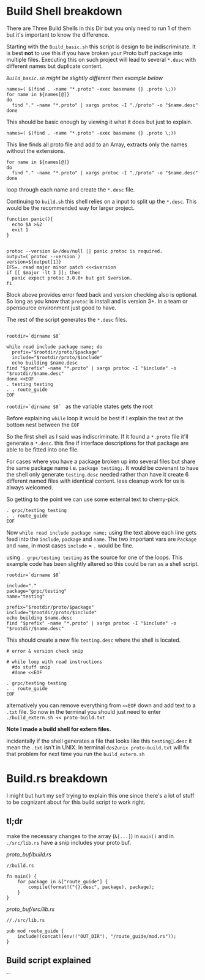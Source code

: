 # Build Shell breakdown

There are Three Build Shells in this Dir but you only need to run 1 of them but it's important to know the difference.

Starting with the `Build_basic.sh` this script is design to be indiscriminate. It is best **not** to use this if you have broken your Proto buff package into multiple files. Executing this on such project will lead to several `*.desc` with different names but duplicate content.

_`Build_basic.sh` might be slightly different then example below_

```
names=( $(find . -name "*.proto" -exec basename {} .proto \;))
for name in ${names[@]}
do
  find "." -name "*.proto" | xargs protoc -I "./proto" -o "$name.desc"
done
```

This should be basic enough by viewing it what it does but just to explain.

```
names=( $(find . -name "*.proto" -exec basename {} .proto \;))
```

This line finds all proto file and add to an Array, extracts only the names without the extensions.

```
for name in ${names[@]}
do
  find "." -name "*.proto" | xargs protoc -I "./proto" -o "$name.desc"
done
```

loop through each name and create the `*.desc` file.

Continuing to `build.sh` this shell relies on a input to split up the `*.desc`. This would be the recommended way for larger project.

```
function panic(){
  echo $A >&2
  exit 1
}


protoc --version &>/dev/null || panic protoc is required.
output=(`protoc --version`)
version=${output[1]}
IFS=. read major minor patch <<<$version
if [[ $major -lt 3 ]]; then
  panic expect protoc 3.0.0+ but got $version.
fi
```

Block above provides error feed back and version checking also is optional. So long as you know that `protoc` is install and is version 3+. In a team or opensource environment just good to have.

The rest of the script generates the `*.desc` files.

```

rootdir=`dirname $0`

while read include package name; do
  prefix="$rootdir/proto/$package"
  include="$rootdir/proto/$include"
  echo building $name.desc
find "$prefix" -name "*.proto" | xargs protoc -I "$include" -o "$rootdir/$name.desc"
done <<EOF
. testing testing
. . route_guide
EOF
```

``rootdir=`dirname $0` `` as the variable states gets the root

Before explaining `while` loop it would be best if I explain the text at the bottom nest between the `EOF`

So the first shell as I said was indiscriminate. If it found a `*.proto` file it'll generate a `*.desc`. this fine if interface descriptions for that package are able to be fitted into one file.

For cases where you have a package broken up into several files but share the same package name i.e. `package testing;`. It would be covenant to have the shell only generate `testing.desc` needed rather than have it create 6 different named files with identical content. less cleanup work for us is always welcomed.

So getting to the point we can use some external text to cherry-pick.

```
. grpc/testing testing
. . route_guide
EOF
```

Now `while read include package name;` using the text above each line gets feed into the `include`, `package` and `name`. The two important vars are `Package` and `name`, in most cases `include` = `.` would be fine.

using `. grpc/testing testing` as the source for one of the loops. This example code has been slightly altered so this could be ran as a shell script.

```
rootdir=`dirname $0`

include="."
package="grpc/testing"
name="testing"

prefix="$rootdir/proto/$package"
include="$rootdir/proto/$include"
echo building $name.desc
find "$prefix" -name "*.proto" | xargs protoc -I "$include" -o "$rootdir/$name.desc"
```

This should create a new file `testing.desc` where the shell is located.

```
# error & version check snip

# while loop with read instructions
  #do stuff snip
  #done <<EOF

. grpc/testing testing
. . route_guide
EOF
```

alternatively you can remove everything from `<<EOF` down and add text to a `.txt` file. So now in the terminal you should just need to enter `./build_extern.sh << proto-build.txt`

**Note I made a build shell for extern files.**

incidentally if the shell generates a file that looks like this `testing.desc` it mean the `.txt` isn't in UNIX. In terminal `dos2unix proto-build.txt` will fix that problem for next time you run the `build_extern.sh`

# Build.rs breakdown

I might but hurt my self trying to explain this one since there's a lot of stuff to be cognizant about for this build script to work right.

## tl;dr

make the necessary changes to the array (`&[...]`) in `main()` and in `./src/lib.rs` have a snip includes your proto buf.

_proto_buf/build.rs_

```
//build.rs

fn main() {
    for package in &["route_guide"] {
        compile(format!("{}.desc", package), package);
    }
}
```

_proto_buf/src/lib.rs_

```
//./src/lib.rs

pub mod route_guide {
    include!(concat!(env!("OUT_DIR"), "/route_guide/mod.rs"));
}
```

## Build script explained

``
